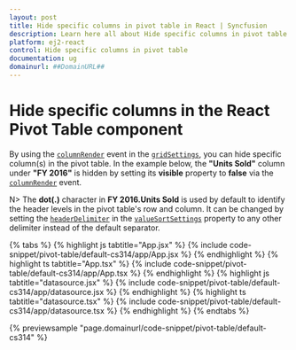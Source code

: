 ```yaml
---
layout: post
title: Hide specific columns in pivot table in React | Syncfusion
description: Learn here all about Hide specific columns in pivot table in Syncfusion React Pivotview component of Syncfusion Essential JS 2 and more.
platform: ej2-react
control: Hide specific columns in pivot table 
documentation: ug
domainurl: ##DomainURL##
---
```


# Hide specific columns in the React Pivot Table component

By using the [`columnRender`](https://ej2.syncfusion.com/react/documentation/api/pivotview/gridSettings/#columnrender) event in the [`gridSettings`](https://ej2.syncfusion.com/react/documentation/api/pivotview/gridSettings/), you can hide specific column(s) in the pivot table. In the example below, the **"Units Sold"** column under **"FY 2016"** is hidden by setting its **visible** property to **false** via the [`columnRender`](https://ej2.syncfusion.com/react/documentation/api/pivotview/gridSettings/#columnrender) event.

N> The **dot(.)** character in **FY 2016.Units Sold** is used by default to identify the header levels in the pivot table's row and column. It can be changed by setting the [`headerDelimiter`](https://ej2.syncfusion.com/react/documentation/api/pivotview/valueSortSettingsModel/#headerdelimiter) in the [`valueSortSettings`](https://ej2.syncfusion.com/react/documentation/api/pivotview/dataSourceSettings/#valuesortsettings) property to any other delimiter instead of the default separator.

{% tabs %}
{% highlight js tabtitle="App.jsx" %}
{% include code-snippet/pivot-table/default-cs314/app/App.jsx %}
{% endhighlight %}
{% highlight ts tabtitle="App.tsx" %}
{% include code-snippet/pivot-table/default-cs314/app/App.tsx %}
{% endhighlight %}
{% highlight js tabtitle="datasource.jsx" %}
{% include code-snippet/pivot-table/default-cs314/app/datasource.jsx %}
{% endhighlight %}
{% highlight ts tabtitle="datasource.tsx" %}
{% include code-snippet/pivot-table/default-cs314/app/datasource.tsx %}
{% endhighlight %}
{% endtabs %}

{% previewsample "page.domainurl/code-snippet/pivot-table/default-cs314" %}
